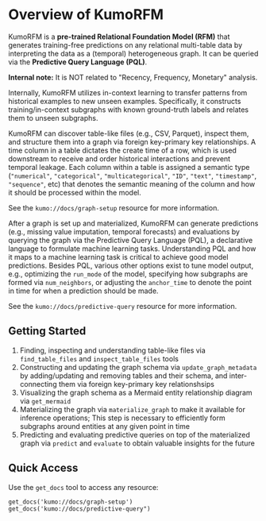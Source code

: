 # Overview of KumoRFM

KumoRFM is a **pre-trained Relational Foundation Model (RFM)** that generates training-free predictions on any relational multi-table data by interpreting the data as a (temporal) heterogeneous graph.
It can be queried via the **Predictive Query Language (PQL)**.

**Internal note:** It is NOT related to "Recency, Frequency, Monetary" analysis.

Internally, KumoRFM utilizes in-context learning to transfer patterns from historical examples to new unseen examples.
Specifically, it constructs training/in-context subgraphs with known ground-truth labels and relates them to unseen subgraphs.

KumoRFM can discover table-like files (e.g., CSV, Parquet), inspect them, and structure them into a graph via foreign key-primary key relationships.
A time column in a table dictates the create time of a row, which is used downstream to receive and order historical interactions and prevent temporal leakage.
Each column within a table is assigned a semantic type (`"numerical"`, `"categorical"`, `"multicategorical"`, `"ID"`, `"text"`, `"timestamp"`, `"sequence"`, etc) that denotes the semantic meaning of the column and how it should be processed within the model.

See the `kumo://docs/graph-setup` resource for more information.

After a graph is set up and materialized, KumoRFM can generate predictions (e.g., missing value imputation, temporal forecasts) and evaluations by querying the graph via the Predictive Query Language (PQL), a declarative language to formulate machine learning tasks.
Understanding PQL and how it maps to a machine learning task is critical to achieve good model predictions.
Besides PQL, various other options exist to tune model output, e.g., optimizing the `run_mode` of the model, specifying how subgraphs are formed via `num_neighbors`, or adjusting the `anchor_time` to denote the point in time for when a prediction should be made.

See the `kumo://docs/predictive-query` resource for more information.

## Getting Started

1. Finding, inspecting and understanding table-like files via `find_table_files` and `inspect_table_files` tools
1. Constructing and updating the graph schema via `update_graph_metadata` by adding/updating and removing tables and their schema, and inter-connecting them via foreign key-primary key relationshsips
1. Visualizing the graph schema as a Mermaid entity relationship diagram via `get_mermaid`
1. Materializing the graph via `materialize_graph` to make it available for inference operations; This step is necessary to efficiently form subgraphs around entities at any given point in time
1. Predicting and evaluating predictive queries on top of the materialized graph via `predict` and `evaluate` to obtain valuable insights for the future

## Quick Access

Use the `get_docs` tool to access any resource:
```
get_docs('kumo://docs/graph-setup')
get_docs('kumo://docs/predictive-query")
```
